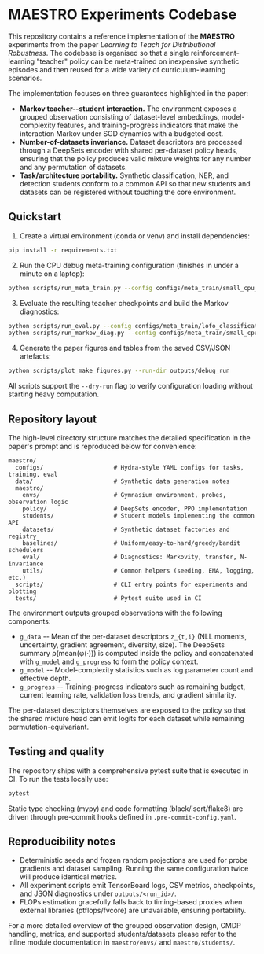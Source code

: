 # MAESTRO Experiments Codebase

This repository contains a reference implementation of the **MAESTRO** experiments
from the paper *Learning to Teach for Distributional Robustness*.  The codebase is
organised so that a single reinforcement-learning "teacher" policy can be
meta-trained on inexpensive synthetic episodes and then reused for a wide variety
of curriculum-learning scenarios.

The implementation focuses on three guarantees highlighted in the paper:

* **Markov teacher--student interaction.**  The environment exposes a grouped
  observation consisting of dataset-level embeddings, model-complexity features,
  and training-progress indicators that make the interaction Markov under SGD
  dynamics with a budgeted cost.
* **Number-of-datasets invariance.**  Dataset descriptors are processed through a
  DeepSets encoder with shared per-dataset policy heads, ensuring that the policy
  produces valid mixture weights for any number and any permutation of datasets.
* **Task/architecture portability.**  Synthetic classification, NER, and
  detection students conform to a common API so that new students and datasets
  can be registered without touching the core environment.

## Quickstart

1. Create a virtual environment (conda or venv) and install dependencies:

```bash
pip install -r requirements.txt
```

2. Run the CPU debug meta-training configuration (finishes in under a minute on
   a laptop):

```bash
python scripts/run_meta_train.py --config configs/meta_train/small_cpu_debug.yaml
```

3. Evaluate the resulting teacher checkpoints and build the Markov diagnostics:

```bash
python scripts/run_eval.py --config configs/meta_train/lofo_classification.yaml
python scripts/run_markov_diag.py --config configs/meta_train/small_cpu_debug.yaml
```

4. Generate the paper figures and tables from the saved CSV/JSON artefacts:

```bash
python scripts/plot_make_figures.py --run-dir outputs/debug_run
```

All scripts support the `--dry-run` flag to verify configuration loading without
starting heavy computation.

## Repository layout

The high-level directory structure matches the detailed specification in the
paper's prompt and is reproduced below for convenience:

```
maestro/
  configs/                    # Hydra-style YAML configs for tasks, training, eval
  data/                       # Synthetic data generation notes
  maestro/
    envs/                     # Gymnasium environment, probes, observation logic
    policy/                   # DeepSets encoder, PPO implementation
    students/                 # Student models implementing the common API
    datasets/                 # Synthetic dataset factories and registry
    baselines/                # Uniform/easy-to-hard/greedy/bandit schedulers
    eval/                     # Diagnostics: Markovity, transfer, N-invariance
    utils/                    # Common helpers (seeding, EMA, logging, etc.)
  scripts/                    # CLI entry points for experiments and plotting
  tests/                      # Pytest suite used in CI
```

The environment outputs grouped observations with the following components:

* `g_data` -- Mean of the per-dataset descriptors `z_{t,i}` (NLL moments,
  uncertainty, gradient agreement, diversity, size). The DeepSets summary
  ρ(mean(φ(·))) is computed inside the policy and concatenated with `g_model`
  and `g_progress` to form the policy context.
* `g_model` -- Model-complexity statistics such as log parameter count and
  effective depth.
* `g_progress` -- Training-progress indicators such as remaining budget,
  current learning rate, validation loss trends, and gradient similarity.

The per-dataset descriptors themselves are exposed to the policy so that the
shared mixture head can emit logits for each dataset while remaining
permutation-equivariant.

## Testing and quality

The repository ships with a comprehensive pytest suite that is executed in CI.
To run the tests locally use:

```bash
pytest
```

Static type checking (mypy) and code formatting (black/isort/flake8) are driven
through pre-commit hooks defined in `.pre-commit-config.yaml`.

## Reproducibility notes

* Deterministic seeds and frozen random projections are used for probe
  gradients and dataset sampling.  Running the same configuration twice will
  produce identical metrics.
* All experiment scripts emit TensorBoard logs, CSV metrics, checkpoints, and
  JSON diagnostics under `outputs/<run_id>/`.
* FLOPs estimation gracefully falls back to timing-based proxies when external
  libraries (ptflops/fvcore) are unavailable, ensuring portability.

For a more detailed overview of the grouped observation design, CMDP handling,
metrics, and supported students/datasets please refer to the inline module
documentation in `maestro/envs/` and `maestro/students/`.
